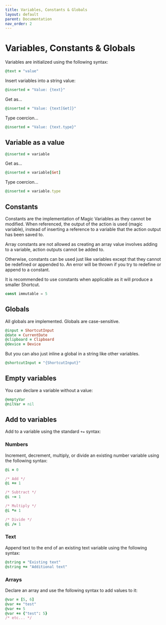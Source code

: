 ```yaml
---
title: Variables, Constants & Globals
layout: default
parent: Documentation
nav_order: 2
---
```


# Variables, Constants & Globals

Variables are initialized using the following syntax:

```ruby
@text = "value"
```

Insert variables into a string value:

```ruby
@inserted = "Value: {text}"
```

Get as...

```ruby
@inserted = "Value: {text[Get]}"
```

Type coercion...

```ruby
@inserted = "Value: {text.type}"
```

## Variable as a value

```ruby
@inserted = variable
```

Get as...

```ruby
@inserted = variable[Get]
```

Type coercion...

```ruby
@inserted = variable.type
```

## Constants

Constants are the implementation of Magic Variables as they cannot be modified. When referenced, the output of the action is used (magic variable), instead of inserting a reference to a variable that the action output has been saved to.

Array constants are not allowed as creating an array value involves adding to a variable, action outputs cannot be added to.

Otherwise, constants can be used just like variables except that they cannot be redefined or appended to. An error will be thrown if you try to redefine or append to a constant.

It is recommended to use constants when applicable as it will produce a smaller Shortcut.

```javascript
const immutable = 5
```

## Globals

All globals are implemented. Globals are case-sensitive.

```ruby
@input = ShortcutInput
@date = CurrentDate
@clipboard = Clipboard
@device = Device
```

But you can also just inline a global in a string like other variables.

```ruby
@shortcutInput = "{ShortcutInput}"
```

## Empty variables

You can declare a variable without a value:

```ruby
@emptyVar
@nilVar = nil
```

## Add to variables

Add to a variable using the standard `+=` syntax:

### Numbers

Increment, decrement, multiply, or divide an existing number variable using the following syntax:

```ruby
@i = 0

/* Add */
@i += 1

/* Subtract */
@i -= 1

/* Multiply */
@i *= 1

/* Divide */
@i /= 1
```

### Text

Append text to the end of an existing text variable using the following syntax:

```ruby
@string = "Existing text"
@string += "Additional text"
```

### Arrays

Declare an array and use the following syntax to add values to it:

```ruby
@var = [5, 6]
@var += "test"
@var += 5
@var += {"test": 5}
/* etc... */
```
